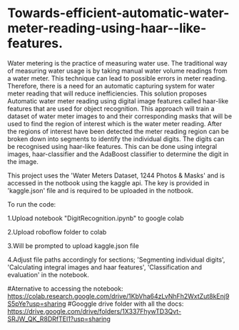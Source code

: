 # Towards-efficient-automatic-water-meter-reading-using-haar--like-features.
Water metering is the practice of measuring water use. The traditional way of measuring water usage is by taking manual water volume readings from a water meter. This technique can lead to possible errors in meter reading. Therefore, there is a need for an automatic capturing system for water meter reading that will reduce inefficiencies.  This solution proposes Automatic water meter reading using digital image features called haar-like features that are used for object recognition. This approach will train a dataset of water meter images to and their corresponding masks that will be used to find the region of interest which is the water meter reading. After the regions of interest have been detected the meter reading region can be broken down into segments to identify the individual digits. The digits can be recognised using haar-like features. This can be done using integral images, haar-classifier and the AdaBoost classifier to determine the digit in the image.  

This project uses the  'Water Meters Dataset, 1244 Photos & Masks' and is accessed in the notbook using the kaggle api.
The key is provided in 'kaggle.json' file and is required to be uploaded in the notbook.

To run the code:

1.Upload notebook "DigitRecognition.ipynb" to google colab

2.Upload roboflow folder to colab

3.Will be prompted to upload kaggle.json file

4.Adjust file paths accordingly for sections; 'Segmenting individual digits', 'Calculating integral images and haar features', 'Classification and evaluation' in the notebook.

#Aternative to accessing the notebook: https://colab.research.google.com/drive/1KbVha64zLvNhFh2WxtZut8kEnj9S5pYe?usp=sharing
#Googgle drive folder with all the docs: https://drive.google.com/drive/folders/1X337FhywTD3Qvt-SRJW_QK_R8DRfTEl1?usp=sharing

